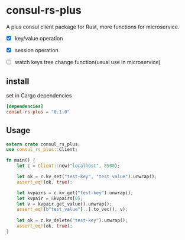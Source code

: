 # consul-rs-plus


A plus consul client package for Rust, more functions for microservice.

- [x] key/value operation
- [x] session operation
- [ ] watch keys tree change function(usual use in microservice)


## install
set in Cargo dependencies
```toml
[dependencies]
consul-rs-plus = "0.1.0"
```

## Usage
```rust
extern crate consul_rs_plus;
use consul_rs_plus::Client;

fn main() {
    let c = Client::new("localhost", 8500);

    let ok = c.kv_set("test-key", "test_value").unwrap();
    assert_eq!(ok, true);

    let kvpairs = c.kv_get("test-key").unwrap();
    let kvpair = &kvpairs[0];
    let v = kvpair.get_value().unwrap();
    assert_eq!(b"test_value"[..].to_vec(), v);
  
    let ok = c.kv_delete("test-key").unwrap();
    assert_eq!(ok, true);
}
```


